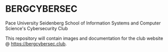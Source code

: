 # BERGCYBERSEC
Pace University Seidenberg School of Information Systems and Computer Science's Cybersecurity Club

This repository will contain images and documentation for the club website @ https://bergcybersec.club.
